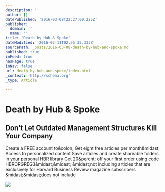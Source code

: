 ```yaml
---
description: ''
author: []
datePublished: '2016-03-08T22:27:00.225Z'
publisher:
  domain: ''
  name: ''
title: 'Death by Hub & Spoke'
dateModified: '2016-02-11T02:55:35.333Z'
sourcePath: _posts/2016-03-08-death-by-hub-and-spoke.md
published: true
inFeed: true
hasPage: true
inNav: false
url: death-by-hub-and-spoke/index.html
_context: 'http://schema.org'
_type: Article

---
```

# Death by Hub & Spoke

<article style=""><h1>Don't Let Outdated Management Structures Kill Your Company</h1><p>Create a FREE account to&amp;colon; Get eight free articles per month&amp;midast; Access to personalized content Save articles and create shareable folders in your personal HBR library Get 20&amp;percnt; off your first order using code HBRORGREG3&amp;midast;&amp;midast; &amp;midast;not including articles that are exclusively for Harvard Business Review magazine subscribers &amp;midast;&amp;midast;does not include</p><img src="https://hbr.org/resources/images/article_assets/2016/02/feb16-10-dave-wheeler-project-management.jpeg" /></article>